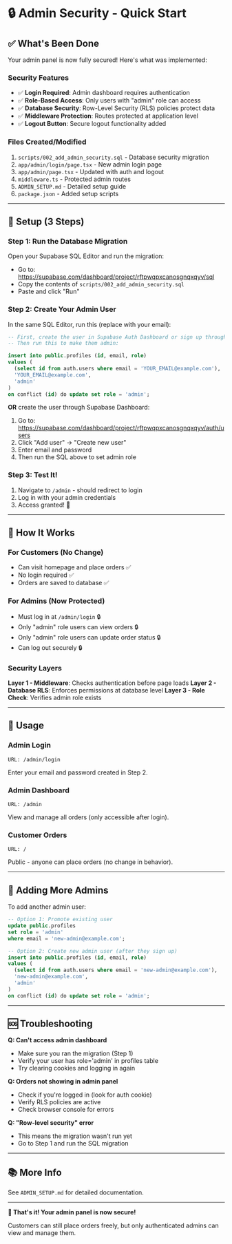 # 🔒 Admin Security - Quick Start

## ✅ What's Been Done

Your admin panel is now fully secured! Here's what was implemented:

### Security Features

- ✅ **Login Required**: Admin dashboard requires authentication
- ✅ **Role-Based Access**: Only users with "admin" role can access
- ✅ **Database Security**: Row-Level Security (RLS) policies protect data
- ✅ **Middleware Protection**: Routes protected at application level
- ✅ **Logout Button**: Secure logout functionality added

### Files Created/Modified

1. `scripts/002_add_admin_security.sql` - Database security migration
2. `app/admin/login/page.tsx` - New admin login page
3. `app/admin/page.tsx` - Updated with auth and logout
4. `middleware.ts` - Protected admin routes
5. `ADMIN_SETUP.md` - Detailed setup guide
6. `package.json` - Added setup scripts

---

## 🚀 Setup (3 Steps)

### Step 1: Run the Database Migration

Open your Supabase SQL Editor and run the migration:

- Go to: https://supabase.com/dashboard/project/rftpwqpxcanosgnqxqyv/sql
- Copy the contents of `scripts/002_add_admin_security.sql`
- Paste and click "Run"

### Step 2: Create Your Admin User

In the same SQL Editor, run this (replace with your email):

```sql
-- First, create the user in Supabase Auth Dashboard or sign up through the app
-- Then run this to make them admin:

insert into public.profiles (id, email, role)
values (
  (select id from auth.users where email = 'YOUR_EMAIL@example.com'),
  'YOUR_EMAIL@example.com',
  'admin'
)
on conflict (id) do update set role = 'admin';
```

**OR** create the user through Supabase Dashboard:

1. Go to: https://supabase.com/dashboard/project/rftpwqpxcanosgnqxqyv/auth/users
2. Click "Add user" → "Create new user"
3. Enter email and password
4. Then run the SQL above to set admin role

### Step 3: Test It!

1. Navigate to `/admin` - should redirect to login
2. Log in with your admin credentials
3. Access granted! 🎉

---

## 🔐 How It Works

### For Customers (No Change)

- Can visit homepage and place orders ✅
- No login required ✅
- Orders are saved to database ✅

### For Admins (Now Protected)

- Must log in at `/admin/login` 🔒
- Only "admin" role users can view orders 🔒
- Only "admin" role users can update order status 🔒
- Can log out securely 🔒

### Security Layers

**Layer 1 - Middleware**: Checks authentication before page loads
**Layer 2 - Database RLS**: Enforces permissions at database level
**Layer 3 - Role Check**: Verifies admin role exists

---

## 📱 Usage

### Admin Login

```
URL: /admin/login
```

Enter your email and password created in Step 2.

### Admin Dashboard

```
URL: /admin
```

View and manage all orders (only accessible after login).

### Customer Orders

```
URL: /
```

Public - anyone can place orders (no change in behavior).

---

## 🔧 Adding More Admins

To add another admin user:

```sql
-- Option 1: Promote existing user
update public.profiles
set role = 'admin'
where email = 'new-admin@example.com';

-- Option 2: Create new admin user (after they sign up)
insert into public.profiles (id, email, role)
values (
  (select id from auth.users where email = 'new-admin@example.com'),
  'new-admin@example.com',
  'admin'
)
on conflict (id) do update set role = 'admin';
```

---

## 🆘 Troubleshooting

**Q: Can't access admin dashboard**

- Make sure you ran the migration (Step 1)
- Verify your user has role='admin' in profiles table
- Try clearing cookies and logging in again

**Q: Orders not showing in admin panel**

- Check if you're logged in (look for auth cookie)
- Verify RLS policies are active
- Check browser console for errors

**Q: "Row-level security" error**

- This means the migration wasn't run yet
- Go to Step 1 and run the SQL migration

---

## 📚 More Info

See `ADMIN_SETUP.md` for detailed documentation.

---

**🎉 That's it! Your admin panel is now secure!**

Customers can still place orders freely, but only authenticated admins can view and manage them.
